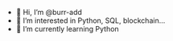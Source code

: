 - 👋 Hi, I’m @burr-add 
- 👀 I’m interested in Python, SQL, blockchain...
- 🌱 I’m currently learning Python
<!--- - 💞️ I’m looking to collaborate on ...
<!--- - 📫 How to reach me ...

<!---
burr-add/burr-add is a ✨ special ✨ repository because its `README.md` (this file) appears on your GitHub profile.
You can click the Preview link to take a look at your changes.
--->
